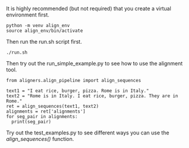 It is highly recommended (but not required) that you create a virtual environment first.
```
python -m venv align_env 
source align_env/bin/activate
```

Then run the run.sh script first. 
```
./run.sh 
```

Then try out the run_simple_example.py to see how to use the alignment tool. 

```
from aligners.align_pipeline import align_sequences 

text1 = "I eat rice, burger, pizza. Rome is in Italy."
text2 = "Rome is in Italy. I eat rice, burger, pizza. They are in Rome."
ret = align_sequences(text1, text2)
alignments = ret['alignments'] 
for seg_pair in alignments:
  print(seg_pair)

```

Try out the test_examples.py to see different ways you can use the *align_sequences()* function.
